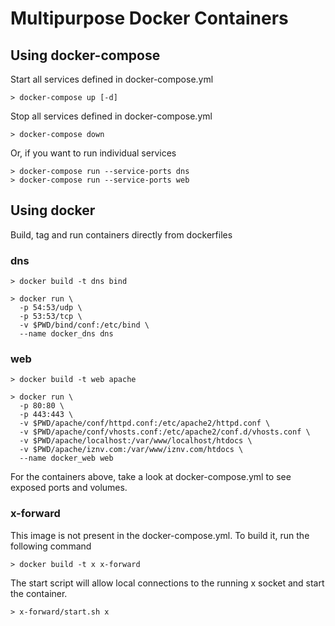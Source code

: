 # Multipurpose Docker Containers

## Using docker-compose
Start all services defined in docker-compose.yml
```
> docker-compose up [-d]
```
Stop all services defined in docker-compose.yml
```
> docker-compose down
```
Or, if you want to run individual services
```
> docker-compose run --service-ports dns
> docker-compose run --service-ports web
```

## Using docker
Build, tag and run containers directly from dockerfiles

### dns
```
> docker build -t dns bind
```
```
> docker run \
  -p 54:53/udp \
  -p 53:53/tcp \
  -v $PWD/bind/conf:/etc/bind \
  --name docker_dns dns
```

### web
```
> docker build -t web apache
```
```
> docker run \
  -p 80:80 \
  -p 443:443 \
  -v $PWD/apache/conf/httpd.conf:/etc/apache2/httpd.conf \
  -v $PWD/apache/conf/vhosts.conf:/etc/apache2/conf.d/vhosts.conf \
  -v $PWD/apache/localhost:/var/www/localhost/htdocs \
  -v $PWD/apache/iznv.com:/var/www/iznv.com/htdocs \
  --name docker_web web
```
For the containers above, take a look at docker-compose.yml to see exposed ports and volumes.

### x-forward
This image is not present in the docker-compose.yml. To build it, run the following command
```
> docker build -t x x-forward
```
The start script will allow local connections to the running x socket and start the container.
```
> x-forward/start.sh x
```
